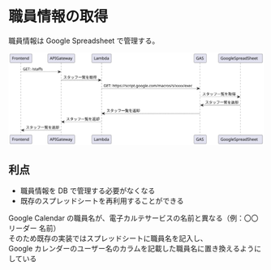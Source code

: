 # 職員情報の取得

職員情報は Google Spreadsheet で管理する。

<img src="../../diagrams-svg/sequence/GetStaffs/GetStaffs.svg">

## 利点

- 職員情報を DB で管理する必要がなくなる
- 既存のスプレッドシートを再利用することができる

Google Calendar の職員名が、電子カルテサービスの名前と異なる（例：〇〇リーダー 名前）<br>
そのため既存の実装ではスプレッドシートに職員名を記入し、<br>
Google カレンダーのユーザー名のカラムを記載した職員名に置き換えるようにしている
